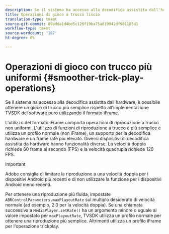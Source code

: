 ```yaml
---
description: Se il sistema ha accesso alla decodifica assistita dall'hardware, è possibile ottenere un gioco di trucco più semplice rispetto all'implementazione TVSDK del software puro utilizzando il formato iFrame.
title: Operazioni di gioco a trucco liscio
translation-type: tm+mt
source-git-commit: 89bdda1d4bd5c126f19ba75a819942df901183d1
workflow-type: tm+mt
source-wordcount: '187'
ht-degree: 0%

---
```



# Operazioni di gioco con trucco più uniformi {#smoother-trick-play-operations}

Se il sistema ha accesso alla decodifica assistita dall&#39;hardware, è possibile ottenere un gioco di trucco più semplice rispetto all&#39;implementazione TVSDK del software puro utilizzando il formato iFrame.

<!--<a id="section_3DBFD7A3D1C7453096D3D3885E786263"></a>-->

L&#39;utilizzo del formato iFrame comporta operazioni di riproduzione a trucco non uniformi. L&#39;utilizzo di funzioni di riproduzione a trucco è più semplice e utilizza un profilo normale (non iFrame), un supporto per la decodifica hardware e un frame rate più elevato. Diversi dispositivi di decodifica assistita da hardware hanno funzionalità diverse. La velocità doppia richiede 60 frame al secondo (FPS) e la velocità quadrupla richiede 120 FPS.

>[!IMPORTANT]
>
>Adobe consiglia di limitare la riproduzione a una velocità doppia per i dispositivi Android più recenti e di non utilizzare la funzione per i dispositivi Android meno recenti.

Per ottenere una riproduzione più fluida, impostate `ABRControlParameters.maxPlayoutRate` sul multiplo desiderato di velocità normale (ad esempio, 2.0 per la velocità doppia). Se una chiamata successiva a `MediaPlayer.setRate()` ha un argomento minore o uguale al valore impostato per `maxPlayoutRate`, TVSDK utilizza un profilo normale per ottenere una riproduzione più semplice. Altrimenti utilizza un profilo iFrame per l&#39;operazione trickplay.
